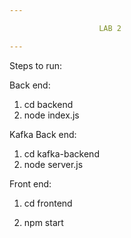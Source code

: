 ```yaml
---

                    LAB 2

---
```


Steps to run:

Back end:

1. cd backend
2. node index.js

Kafka Back end:

1. cd kafka-backend
2. node server.js

Front end:

1. cd frontend

2. npm start
